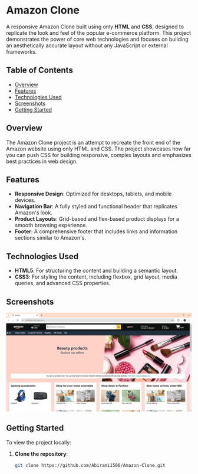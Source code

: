 # Amazon Clone

A responsive Amazon Clone built using only **HTML** and **CSS**, designed to replicate the look and feel of the popular e-commerce platform. This project demonstrates the power of core web technologies and focuses on building an aesthetically accurate layout without any JavaScript or external frameworks.

## Table of Contents
- [Overview](#overview)
- [Features](#features)
- [Technologies Used](#technologies-used)
- [Screenshots](#screenshots)
- [Getting Started](#getting-started)
## Overview
The Amazon Clone project is an attempt to recreate the front end of the Amazon website using only HTML and CSS. The project showcases how far you can push CSS for building responsive, complex layouts and emphasizes best practices in web design.

## Features
- **Responsive Design**: Optimized for desktops, tablets, and mobile devices.
- **Navigation Bar**: A fully styled and functional header that replicates Amazon's look.
- **Product Layouts**: Grid-based and flex-based product displays for a smooth browsing experience.
- **Footer**: A comprehensive footer that includes links and information sections similar to Amazon's.

## Technologies Used
- **HTML5**: For structuring the content and building a semantic layout.
- **CSS3**: For styling the content, including flexbox, grid layout, media queries, and advanced CSS properties.

## Screenshots
![Amazon Clone Screenshot](.\Images\SS.png)

## Getting Started
To view the project locally:
1. **Clone the repository**:
   ```bash
   git clone https://github.com/Abirami1506/Amazon-Clone.git
